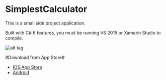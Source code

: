 # SimplestCalculator
This is a small side project application.

Built with C# 6 features, you must be running VS 2015 or Xamarin Studio to compile.

![alt tag](https://cloud.githubusercontent.com/assets/8529024/21974667/1cbf0614-db96-11e6-8471-54a278f29331.png)

#Download from App Store#

<ul>
    <li><a href="https://itunes.apple.com/us/app/the-simplest-calculator/id1171296169?mt=8&ign-mpt=uo%3D4">IOS:App Store</a>
    <li><a href="https://play.google.com/store/apps/details?id=com.burdette.SimpleCalc&hl=en">Android</a>    
</li>
    
  </ul>

